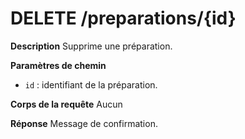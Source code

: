 # DELETE /preparations/{id}

**Description**
Supprime une préparation.

**Paramètres de chemin**
- `id` : identifiant de la préparation.

**Corps de la requête**
Aucun

**Réponse**
Message de confirmation.
